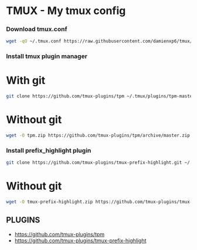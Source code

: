 # TMUX - My tmux config

### Download tmux.conf
```bash
wget -qO ~/.tmux.conf https://raw.githubusercontent.com/damienxp6/tmux/master/tmux.conf
```

### Install tmux plugin manager
# With git
```bash
git clone https://github.com/tmux-plugins/tpm ~/.tmux/plugins/tpm-master
```
# Without git
```bash
wget -O tpm.zip https://github.com/tmux-plugins/tpm/archive/master.zip ~/.tmux/plugins/ && mkdir -p -v ~/.tmux/plugins && unzip tpm.zip -d ~/.tmux/plugins/
```

### Install prefix_highlight plugin
```bash
git clone https://github.com/tmux-plugins/tmux-prefix-highlight.git ~/.tmux/plugins/tmux-prefix-highlight-master
```
# Without git
```bash
wget -O tmux-prefix-highlight.zip https://github.com/tmux-plugins/tmux-prefix-highlight/archive/master.zip && mkdir -p -v ~/.tmux/plugins && unzip tmux-prefix-highlight.zip -d ~/.tmux/plugins/
```

## PLUGINS
- https://github.com/tmux-plugins/tpm
- https://github.com/tmux-plugins/tmux-prefix-highlight
